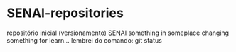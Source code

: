 # SENAI-repositories
repositório inicial (versionamento) SENAI
something in someplace
changing something for learn...
lembrei do comando: git status 
